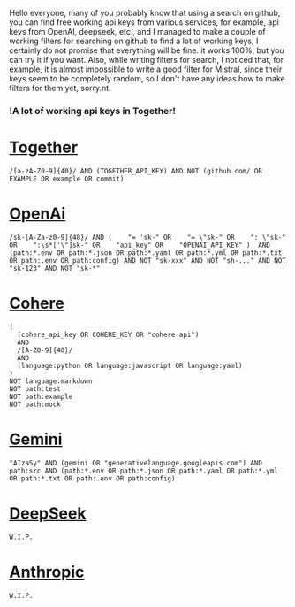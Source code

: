 Hello everyone, many of you probably know that using a search on github, you can find free working api keys from various services, for example, api keys from OpenAI, deepseek, etc., and I managed to make a couple of working filters for searching on github to find a lot of working keys, I certainly do not promise that everything will be fine. it works 100%, but you can try it if you want.
Also, while writing filters for search, I noticed that, for example, it is almost impossible to write a good filter for Mistral, since their keys seem to be completely random, so I don't have any ideas how to make filters for them yet, sorry.nt.

### !A lot of working api keys in Together!
# [Together](https://github.com/search?q=%2F%5Ba-zA-Z0-9%5D%7B40%7D%2F%20AND%20(TOGETHER_API_KEY)%20AND%20NOT%20(github.com%2F%20OR%20EXAMPLE%20OR%20example%20OR%20commit)&type=code)
```
/[a-zA-Z0-9]{40}/ AND (TOGETHER_API_KEY) AND NOT (github.com/ OR EXAMPLE OR example OR commit)
```

# [OpenAi](https://github.com/search?q=%2Fsk-%5BA-Za-z0-9%5D%7B48%7D%2F+AND+%28++++%22%3D+%27sk-%22+OR++++%22%3D+%5C%22sk-%22+OR++++%22%3A+%5C%22sk-%22+OR++++%22%3A%5Cs*%5B%27%5C%22%5Dsk-%22+OR++++%22api_key%22+OR++++%22OPENAI_API_KEY%22+%29++AND+%28path%3A*.env+OR+path%3A*.json+OR+path%3A*.yaml+OR+path%3A*.yml+OR+path%3A*.txt+OR+path%3A.env+OR+path%3Aconfig%29+AND+NOT+%22sk-xxx%22+AND+NOT+%22sh-...%22+AND+NOT+%22sk-123%22+AND+NOT+%22sk-*%22&type=code&ref=advsearch)
```
/sk-[A-Za-z0-9]{48}/ AND (    "= 'sk-" OR    "= \"sk-" OR    ": \"sk-" OR    ":\s*['\"]sk-" OR    "api_key" OR    "OPENAI_API_KEY" )  AND (path:*.env OR path:*.json OR path:*.yaml OR path:*.yml OR path:*.txt OR path:.env OR path:config) AND NOT "sk-xxx" AND NOT "sh-..." AND NOT "sk-123" AND NOT "sk-*"
```

# [Cohere](https://github.com/search?q=%28+++%28cohere_api_key+OR+COHERE_KEY+OR+%22cohere+api%22%29++++AND++++%2F%5BA-Z0-9%5D%7B40%7D%2F++++AND++++%28language%3Apython+OR+language%3Ajavascript+OR+language%3Ayaml%29+%29++NOT+language%3Amarkdown++NOT+path%3Atest++NOT+path%3Aexample++NOT+path%3Amock&type=code)
```
(
  (cohere_api_key OR COHERE_KEY OR "cohere api") 
  AND 
  /[A-Z0-9]{40}/ 
  AND 
  (language:python OR language:javascript OR language:yaml)
) 
NOT language:markdown 
NOT path:test 
NOT path:example 
NOT path:mock
```

# [Gemini](https://github.com/search?q=%22AIzaSy%22+AND+%28gemini+OR+%22generativelanguage.googleapis.com%22%29+AND+path%3Asrc+AND+%28path%3A*.env+OR+path%3A*.json+OR+path%3A*.yaml+OR+path%3A*.yml+OR+path%3A*.txt+OR+path%3A.env+OR+path%3Aconfig%29&type=code)
```
"AIzaSy" AND (gemini OR "generativelanguage.googleapis.com") AND path:src AND (path:*.env OR path:*.json OR path:*.yaml OR path:*.yml OR path:*.txt OR path:.env OR path:config)
```

# [DeepSeek]()
```
W.I.P.
```

# [Anthropic]()
```
W.I.P.
```
